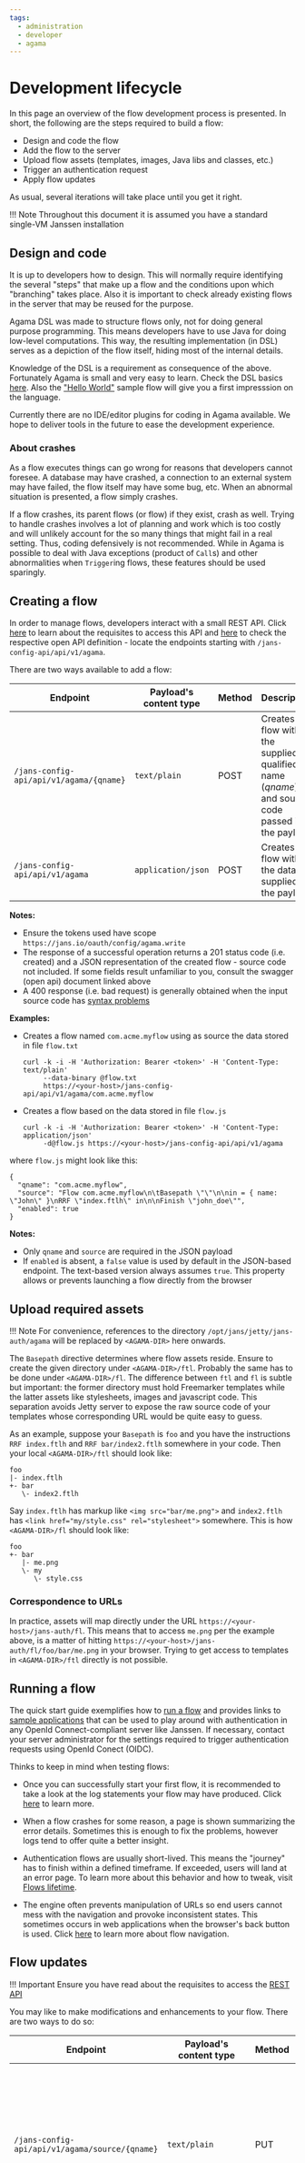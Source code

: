 ```yaml
---
tags:
  - administration
  - developer
  - agama
---
```


# Development lifecycle

In this page an overview of the flow development process is presented. In short, the following are the steps required to build a flow:

- Design and code the flow
- Add the flow to the server
- Upload flow assets (templates, images, Java libs and classes, etc.)
- Trigger an authentication request
- Apply flow updates

As usual, several iterations will take place until you get it right.

!!! Note
    Throughout this document it is assumed you have a standard single-VM Janssen installation

## Design and code

It is up to developers how to design. This will normally require identifying the several "steps" that make up a flow and the conditions upon which "branching" takes place. Also it is important to check already existing flows in the server that may be reused for the purpose.

Agama DSL was made to structure flows only, not for doing general purpose programming. This means developers have to use Java for doing low-level computations. This way, the resulting implementation (in DSL) serves as a depiction of the flow itself, hiding most of the internal details.      

Knowledge of the DSL is a requirement as consequence of the above. Fortunately Agama is small and very easy to learn. Check the DSL basics [here](./dsl.md). Also the ["Hello World"](./quick-start.md#hello-world-sample-flow) sample flow will give you a first impresssion on the language.  

Currently there are no IDE/editor plugins for coding in Agama available. We hope to deliver tools in the future to ease the development experience.

### About crashes

As a flow executes things can go wrong for reasons that developers cannot foresee. A database may have crashed, a connection to an external system may have failed, the flow itself may have some bug, etc. When an abnormal situation is presented, a flow simply crashes.

If a flow crashes, its parent flows (or flow) if they exist, crash as well. Trying to handle crashes involves a lot of planning and work which is too costly and will unlikely account for the so many things that might fail in a real setting. Thus, coding defensively is not recommended. While in Agama is possible to deal with Java exceptions (product of `Call`s) and other abnormalities when `Trigger`ing flows, these features should be used sparingly.

## Creating a flow

In order to manage flows, developers interact with a small REST API. Click [here](./quick-start.md#getting-an-access-token) to learn about the requisites to access this API and [here](https://github.com/JanssenProject/jans/blob/main/jans-config-api/docs/jans-config-api-swagger.yaml) to check the respective open API definition - locate the endpoints starting with `/jans-config-api/api/v1/agama`.

There are two ways available to add a flow:

|Endpoint|Payload's content type|Method|Description|
|-|-|-|-|
|`/jans-config-api/api/v1/agama/{qname}`|`text/plain`|POST|Creates a flow with the supplied qualified name (*qname*) and source code passed in the payload|
|`/jans-config-api/api/v1/agama`|`application/json`|POST|Creates a flow with the data supplied in the payload|

**Notes:**

- Ensure the tokens used have scope `https://jans.io/oauth/config/agama.write`
- The response of a successful operation returns a 201 status code (i.e. created) and a JSON representation of the created flow - source code not included. If some fields result unfamiliar to you, consult the swagger (open api) document linked above
- A 400 response (i.e. bad request) is generally obtained when the input source code has [syntax problems](#about-syntax-errors)

**Examples:**

- Creates a flow named `com.acme.myflow` using as source the data stored in file `flow.txt`

    ```
    curl -k -i -H 'Authorization: Bearer <token>' -H 'Content-Type: text/plain'
         --data-binary @flow.txt
         https://<your-host>/jans-config-api/api/v1/agama/com.acme.myflow
    ```

- Creates a flow based on the data stored in file `flow.js`

    ```
    curl -k -i -H 'Authorization: Bearer <token>' -H 'Content-Type: application/json'
         -d@flow.js https://<your-host>/jans-config-api/api/v1/agama
    ```

where `flow.js` might look like this:

```
{
  "qname": "com.acme.myflow",
  "source": "Flow com.acme.myflow\n\tBasepath \"\"\n\nin = { name: \"John\" }\nRRF \"index.ftlh\" in\n\nFinish \"john_doe\"",
  "enabled": true
}
```

**Notes:**

- Only `qname` and `source` are required in the JSON payload
- If `enabled` is absent, a `false` value is used by default in the JSON-based endpoint. The text-based version always assumes `true`. This property allows or prevents launching a flow directly from the browser

<!--
,
  "metadata": {
    "displayName": "Biometric authentication",
    "author": "John",
    "description": "This has not been written yet",
    "properties": {
      "api_key": "e2987c51",
      "secret": "change it"
    }
  }
- `properties` in `metadata` refers to the configuration parameters of the flow. See `Configs` keyword [here](./dsl-full.md#header-basics)
-->

## Upload required assets

!!! Note
    For convenience, references to the directory `/opt/jans/jetty/jans-auth/agama` will be replaced by `<AGAMA-DIR>` here onwards.

The `Basepath` directive determines where flow assets reside. Ensure to create the given directory under `<AGAMA-DIR>/ftl`. Probably the same has to be done under `<AGAMA-DIR>/fl`. The difference between `ftl` and `fl` is subtle but important: the former directory must hold Freemarker templates while the latter assets like stylesheets, images and javascript code. This separation avoids Jetty server to expose the raw source code of your templates whose corresponding URL would be quite easy to guess.

As an example, suppose your `Basepath` is `foo` and you have the instructions `RRF index.ftlh` and `RRF bar/index2.ftlh` somewhere in your code. Then your local `<AGAMA-DIR>/ftl` should look like:

```
foo
|- index.ftlh
+- bar
   \- index2.ftlh

```

Say `index.ftlh` has markup like `<img src="bar/me.png">` and `index2.ftlh` has `<link href="my/style.css" rel="stylesheet">` somewhere. This is how `<AGAMA-DIR>/fl` should look like:

```
foo
+- bar
   |- me.png
   \- my
      \- style.css
```
 
### Correspondence to URLs

In practice, assets will map directly under the URL `https://<your-host>/jans-auth/fl`. This means that to access `me.png` per the example above, is a matter of hitting `https://<your-host>/jans-auth/fl/foo/bar/me.png` in your browser. Trying to get access to templates in `<AGAMA-DIR>/ftl` directly is not possible. 

## Running a flow

The quick start guide exemplifies how to [run a flow](./quick-start.md#craft-an-authentication-request) and provides links to [sample applications](./quick-start.md#client-application) that can be used to play around with authentication  in any OpenId Connect-compliant server like Janssen. If necessary, contact your server administrator for the settings required to trigger authentication requests using OpenId Conect (OIDC).

Thinks to keep in mind when testing flows:

- Once you can successfully start your first flow, it is recommended to take a look at the log statements your flow may have produced. Click [here](./logging.md) to learn more. 

- When a flow crashes for some reason, a page is shown summarizing the error details. Sometimes this is enough to fix the problems, however logs tend to offer quite a better insight.

- Authentication flows are usually short-lived. This means the "journey" has to finish within a defined timeframe. If exceeded, users will land at an error page. To learn more about this behavior and how to tweak, visit [Flows lifetime](./flows-lifecycle.md#timeouts).

- The engine often prevents manipulation of URLs so end users cannot mess with the navigation and provoke inconsistent states. This sometimes occurs in web applications when the browser's back button is used. Click [here](./flows-lifecycle.md#flow-advance-and-navigation) to learn more about flow navigation.

## Flow updates

!!! Important
    Ensure you have read about the requisites to access the [REST API](#creating-a-flow)
    
You may like to make modifications and enhancements to your flow. There are two ways to do so:

|Endpoint|Payload's content type|Method|Description|
|-|-|-|-|
|`/jans-config-api/api/v1/agama/source/{qname}`|`text/plain`|PUT|Updates the source code of the flow identified by the given qualified name (*qname*) with the value passed in the payload|
|`/jans-config-api/api/v1/agama/{qname}`|`application/json-patch+json`|PATCH|Modifies the flow identified by the given qualified name (*qname*) using the JSON patch provided in the payload. See [RFC 6902](https://datatracker.ietf.org/doc/html/rfc6902/)|

**Notes:**

- Ensure the tokens used have scope `https://jans.io/oauth/config/agama.write`
- Altering the source code of a flow via PATCH is possible but requires transforming the code into a (one liner) JSON string; this will be a repetitive burden. The PUT version is clearly more straightforward. If you still want to use PATCH, ensure to also modify the integer property `revision` increasing it by one. This will ensure the source changes are effectively picked.
- The response of a successful operation returns a 200 status code and a JSON representation of the updated flow - source code not included
- A 400 response (i.e. bad request) is generally obtained if the supplied source code was has [syntax problems](#about-syntax-errors)

**Examples:**

- Modifies the flow `com.acme.myflow` replacing its source with the data stored in file `flow.txt`

    ```
    curl -k -i -H 'Authorization: Bearer <token>' -H 'Content-Type: text/plain'
         -X PUT --data-binary @flow.txt
         https://<your-host>/jans-config-api/api/v1/agama/source/com.acme.myflow
    ```

- Applies a series of modifications to the flow `com.acme.myflow`: nullifies its description, sets the value of configuration properties, and modifies the creation timestamp to *Aug 8th 2022 23:06:40 UTC*

    ```
    curl -k -i -H 'Authorization: Bearer <token>' -H 'Content-Type: application/json-patch+json'
         -X PATCH -d@patch.js
         https://<your-host>/jans-config-api/api/v1/agama/com.acme.myflow
    ```

where `patch.js` contents are:

```
[
{
  "op": "remove",
  "path": "/metadata/description"
},
{ 
  "op":"replace",
  "path": "/metadata/properties",
  "value": {
    "string_key1": "value_1",
    "number_key2": 10
  }
},
{ 
  "op":"replace",
  "path": "/metadata/timestamp",
  "value": 1660000000000
}
]

```

## Flow retrieval and removal

!!! Important
    Ensure you have read about the requisites to access the [REST API](#creating-a-flow)
    
There are two endpoints for retrieval:

|Endpoint|Method|Description|
|-|-|-|
|`/jans-config-api/api/v1/agama`|GET|Retrieves all flows' data|
|`/jans-config-api/api/v1/agama/{qname}`|GET|Retrieves the data of the flow identified by the given qualified name (*qname*)|

**Notes:**

- Ensure the tokens used have scope `https://jans.io/oauth/config/agama.readonly`
- The response of a successful operation returns a 200 status code with a JSON representation of the flow(s). If some fields result unfamiliar to you, consult the swagger (open api) document linked [above](#creating-a-flow) 
- By default the source code is not included (this may clutter the output considerably). Append `?includeSource=true` to the endpoint URL to have the source in the output

Example:

- Retrieve the data associated to the flow `com.acme.myflow` including its source code

    ```
    curl -k -i -H 'Authorization: Bearer <token>'
         https://<your-host>/jans-config-api/api/v1/agama/com.acme.myflow?includeSource=true
    ```

There is one endpoint to remove a flow:

|Endpoint|Method|Description|
|-|-|-|
|`/jans-config-api/api/v1/agama/{qname}`|DELETE|Removes the flow identified by the given qualified name (*qname*)|

**Notes**:

- Ensure the tokens used have scope `https://jans.io/oauth/config/agama.delete`
- The output of a successful removal is 204 (no content)

Example:

- Remove the the flow `com.acme.myflow`

    ```
    curl -k -i -H 'Authorization: Bearer <token>' -X DELETE
         https://<your-host>/jans-config-api/api/v1/agama/com.acme.myflow
    ```

## About syntax errors

Every time a flow is created or updated, a preliminar syntax check on the flow code is performed. If an error is found, the response will contain details that include the location (line and column) of the problem in the source code.

By design Agama is a [transpiled language](./dsl.md#language-compiler) and transpilation occurs in the background - in the form of a timer task. This task involves processes that go beyond the checks applied upon flow creation or update. When an error is detected at transpilation time, two things can occur:

- If this was the first transpilation attempt, i.e. it's a recently created flow, a message like "Source code has errors" will appear in the browser when launching the flow
- Otherwise, no error is shown and the flow will behave as if no changes had been applied to the flow's code. This helps preserve the last known "healthy" state of your flow so end-users are not impacted

In any case, the cause of the error can be inspected by [retrieving](#flow-retrieval-and-removal) the flow's data and checking the property `codeError`.


## `.gama` files: an alternative for deployment

There is an alternative way to manage flows and is via deployment of `.gama` files. This is a more elaborate technique that allows bundling several flows and their required assets and classes for bulk deployment. Learn more about it [here](gama-deployment.md).
